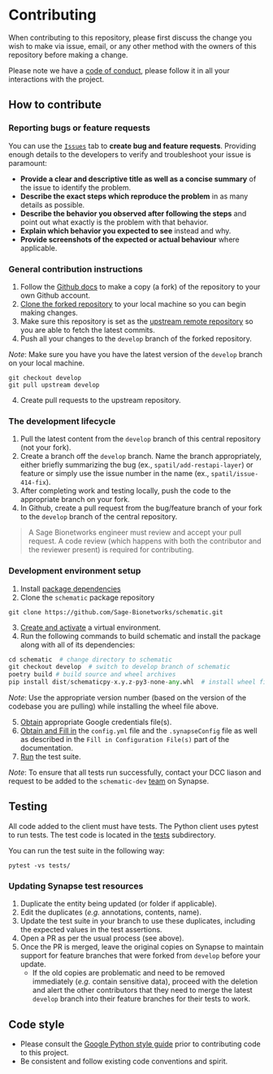 # Contributing

When contributing to this repository, please first discuss the change you wish to make via issue, email, or any other method with the owners of this repository before making a change.

Please note we have a [code of conduct](CODE_OF_CONDUCT.md), please follow it in all your interactions with the project.

## How to contribute

### Reporting bugs or feature requests

You can use the [`Issues`](https://github.com/Sage-Bionetworks/schematic/issues) tab to **create bug and feature requests**. Providing enough details to the developers to verify and troubleshoot your issue is paramount:
- **Provide a clear and descriptive title as well as a concise summary** of the issue to identify the problem.
- **Describe the exact steps which reproduce the problem** in as many details as possible.
- **Describe the behavior you observed after following the steps** and point out what exactly is the problem with that behavior.
- **Explain which behavior you expected to see** instead and why.
- **Provide screenshots of the expected or actual behaviour** where applicable.

### General contribution instructions

1. Follow the [Github docs](https://help.github.com/articles/fork-a-repo/) to make a copy (a fork) of the repository to your own Github account.
2. [Clone the forked repository](https://docs.github.com/en/github/creating-cloning-and-archiving-repositories/cloning-a-repository-from-github/cloning-a-repository) to your local machine so you can begin making changes.
3. Make sure this repository is set as the [upstream remote repository](https://docs.github.com/en/github/collaborating-with-pull-requests/working-with-forks/configuring-a-remote-for-a-fork) so you are able to fetch the latest commits.
3. Push all your changes to the `develop` branch of the forked repository.

*Note*: Make sure you have you have the latest version of the `develop` branch on your local machine.

```
git checkout develop
git pull upstream develop
```

4. Create pull requests to the upstream repository.

### The development lifecycle

1. Pull the latest content from the `develop` branch of this central repository (not your fork).
2. Create a branch off the `develop` branch. Name the branch appropriately, either briefly summarizing the bug (ex., `spatil/add-restapi-layer`) or feature or simply use the issue number in the name (ex., `spatil/issue-414-fix`).
3. After completing work and testing locally, push the code to the appropriate branch on your fork.
4. In Github, create a pull request from the bug/feature branch of your fork to the `develop` branch of the central repository.

> A Sage Bionetworks engineer must review and accept your pull request. A code review (which happens with both the contributor and the reviewer present) is required for contributing.

### Development environment setup

1. Install [package dependencies](https://sage-schematic.readthedocs.io/en/develop/README.html#installation-requirements-and-pre-requisites)
2. Clone the `schematic` package repository

```
git clone https://github.com/Sage-Bionetworks/schematic.git
```

3. [Create and activate](https://sage-schematic.readthedocs.io/en/develop/README.html#virtual-environment-setup) a virtual environment.
4. Run the following commands to build schematic and install the package along with all of its dependencies:
```python
cd schematic  # change directory to schematic
git checkout develop  # switch to develop branch of schematic
poetry build # build source and wheel archives
pip install dist/schematicpy-x.y.z-py3-none-any.whl  # install wheel file
```

*Note*: Use the appropriate version number (based on the version of the codebase you are pulling) while installing the wheel file above.

5. [Obtain](https://sage-schematic.readthedocs.io/en/develop/README.html#obtain-google-credentials-file-s) appropriate Google credentials file(s).
6. [Obtain and Fill in](https://sage-schematic.readthedocs.io/en/develop/README.html#fill-in-configuration-file-s) the `config.yml` file and the `.synapseConfig` file as well as described in the `Fill in Configuration File(s)` part of the documentation.
7. [Run](https://docs.pytest.org/en/stable/usage.html) the test suite.

*Note*: To ensure that all tests run successfully, contact your DCC liason and request to be added to the `schematic-dev` [team](https://www.synapse.org/#!Team:3419888) on Synapse.

## Testing

All code added to the client must have tests. The Python client uses pytest to run tests. The test code is located in the [tests](https://github.com/Sage-Bionetworks/schematic/tree/develop-docs-update/tests) subdirectory.

You can run the test suite in the following way:

```
pytest -vs tests/
```

### Updating Synapse test resources

1. Duplicate the entity being updated (or folder if applicable).
2. Edit the duplicates (_e.g._ annotations, contents, name).
3. Update the test suite in your branch to use these duplicates, including the expected values in the test assertions.
4. Open a PR as per the usual process (see above).
5. Once the PR is merged, leave the original copies on Synapse to maintain support for feature branches that were forked from `develop` before your update.
   - If the old copies are problematic and need to be removed immediately (_e.g._ contain sensitive data), proceed with the deletion and alert the other contributors that they need to merge the latest `develop` branch into their feature branches for their tests to work.

## Code style

* Please consult the [Google Python style guide](http://google.github.io/styleguide/pyguide.html) prior to contributing code to this project.
* Be consistent and follow existing code conventions and spirit.
